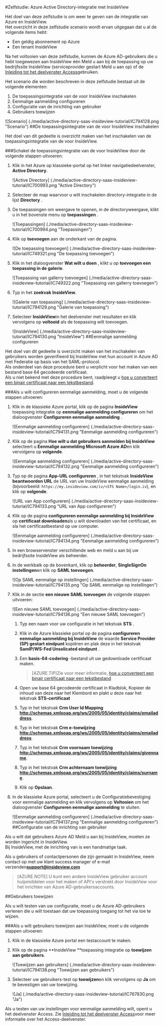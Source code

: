 <properties 
    pageTitle="Zelfstudie: Azure Active Directory-integratie met InsideView | Microsoft Azure" 
    description="Meer informatie over het gebruiken van InsideView met Azure Active Directory om in te schakelen voor eenmalige aanmelding, geautomatiseerde inrichting en meer!" 
    services="active-directory" 
    authors="jeevansd"  
    documentationCenter="na" 
    manager="femila"/>
<tags 
    ms.service="active-directory" 
    ms.devlang="na" 
    ms.topic="article" 
    ms.tgt_pltfrm="na" 
    ms.workload="identity" 
    ms.date="09/29/2016" 
    ms.author="jeedes" />

#<a name="tutorial-azure-active-directory-integration-with-insideview"></a>Zelfstudie: Azure Active Directory-integratie met InsideView
  
Het doel van deze zelfstudie is om weer te geven van de integratie van Azure en InsideView.  
Het overzicht in deze zelfstudie scenario wordt ervan uitgegaan dat u al de volgende items hebt:

-   Een geldig abonnement op Azure
-   Een tenant InsideView
  
Na het voltooien van deze zelfstudie, kunnen de Azure AD-gebruikers die u hebt toegewezen aan InsideView één Meld u aan bij de toepassing op uw bedrijfssite InsideView (serviceprovider gestart Meld u aan op) of de [Inleiding tot het deelvenster Access](active-directory-saas-access-panel-introduction.md)gebruiken.
  
Het scenario die worden beschreven in deze zelfstudie bestaat uit de volgende elementen:

1.  De toepassingsintegratie van de voor InsideView inschakelen
2.  Eenmalige aanmelding configureren
3.  Configuratie van de inrichting van gebruiker
4.  Gebruikers toewijzen

![Scenario] (./media/active-directory-saas-insideview-tutorial/IC794128.png "Scenario")
##<a name="enabling-the-application-integration-for-insideview"></a>De toepassingsintegratie van de voor InsideView inschakelen
  
Het doel van dit gedeelte is overzicht maken van het inschakelen van de toepassingsintegratie van de voor InsideView.

###<a name="to-enable-the-application-integration-for-insideview-perform-the-following-steps"></a>Schakel de toepassingsintegratie van de voor InsideView door de volgende stappen uitvoeren:

1.  Klik in het Azure op klassieke-portal op het linker navigatiedeelvenster, **Active Directory**.

    ![Active Directory] (./media/active-directory-saas-insideview-tutorial/IC700993.png "Active Directory")

2.  Selecteer de map waarvoor u wilt inschakelen directory-integratie in de lijst **Directory** .

3.  De toepassingen om weergave te openen, in de directoryweergave, klikt u in het bovenste menu op **toepassingen** .

    ![Toepassingen] (./media/active-directory-saas-insideview-tutorial/IC700994.png "Toepassingen")

4.  Klik op **toevoegen** aan de onderkant van de pagina.

    ![De toepassing toevoegen] (./media/active-directory-saas-insideview-tutorial/IC749321.png "De toepassing toevoegen")

5.  Klik in het dialoogvenster **Wat wilt u doen** , klikt u op **toevoegen een toepassing in de galerie**.

    ![Toepassing van gallerry toevoegen] (./media/active-directory-saas-insideview-tutorial/IC749322.png "Toepassing van gallerry toevoegen")

6.  Typ in het **zoekvak** **InsideView**.

    ![Galerie van toepassing] (./media/active-directory-saas-insideview-tutorial/IC794129.png "Galerie van toepassing")

7.  Selecteer **InsideView**in het deelvenster met resultaten en klik vervolgens op **voltooid** als de toepassing wilt toevoegen.

    ![InsideView] (./media/active-directory-saas-insideview-tutorial/IC794130.png "InsideView")
##<a name="configuring-single-sign-on"></a>Eenmalige aanmelding configureren
  
Het doel van dit gedeelte is overzicht maken van het inschakelen van gebruikers worden geverifieerd bij InsideView met hun account in Azure AD met Federatie op basis van het SAML-protocol.  
Als onderdeel van deze procedure bent u verplicht voor het maken van een bestand base 64 gecodeerde certificaat.  
Als u niet bekend met deze procedure bent, raadpleegt u [hoe u converteert een binair certificaat naar een tekstbestand](http://youtu.be/PlgrzUZ-Y1o).

###<a name="to-configure-single-sign-on-perform-the-following-steps"></a>Als u wilt configureren eenmalige aanmelding, moet u de volgende stappen uitvoeren:

1.  Klik in de klassieke Azure portal, klik op de pagina **InsideView** toepassing integratie op **eenmalige aanmelding configureren** om het dialoogvenster **Configureren eenmalige aanmelding** .

    ![Eenmalige aanmelding configureren] (./media/active-directory-saas-insideview-tutorial/IC794131.png "Eenmalige aanmelding configureren")

2.  Klik op de pagina **Hoe wilt u dat gebruikers aanmelden bij InsideView** selecteert u **Eenmalige aanmelding Microsoft Azure AD**en klik vervolgens op **volgende**.

    ![Eenmalige aanmelding configureren] (./media/active-directory-saas-insideview-tutorial/IC794132.png "Eenmalige aanmelding configureren")

3.  Typ op de pagina **App-URL configureren** , in het tekstvak **InsideView beantwoorden URL** de URL van uw InsideView eenmalige aanmelding (bijvoorbeeld: `https://my.insideview.com/iv/<STS Name>/login.iv`), en klik op **volgende**.

    ![URL van App configureren] (./media/active-directory-saas-insideview-tutorial/IC794133.png "URL van App configureren")

4.  Klik op de pagina **configureren eenmalige aanmelding bij InsideView** op **certificaat downloaden**als u wilt downloaden van het certificaat, en sla het certificaatbestand op uw computer.

    ![Eenmalige aanmelding configureren] (./media/active-directory-saas-insideview-tutorial/IC794134.png "Eenmalige aanmelding configureren")

5.  In een browservenster verschillende web en meld u aan bij uw bedrijfssite InsideView als beheerder.

6.  In de werkbalk op de bovenkant, klik op **beheerder**, **SingleSignOn instellingen**en klik op **SAML toevoegen**.

    ![Op SAML eenmalige op instellingen] (./media/active-directory-saas-insideview-tutorial/IC794135.png "Op SAML eenmalige op instellingen")

7.  Klik in de sectie **een nieuwe SAML toevoegen** de volgende stappen uitvoeren:

    ![Een nieuwe SAML toevoegen] (./media/active-directory-saas-insideview-tutorial/IC794136.png "Een nieuwe SAML toevoegen")

    1.  Typ een naam voor uw configuratie in het tekstvak **STS** .
    2.  Klik in de Azure klassieke portal op de pagina **configureren eenmalige aanmelding bij InsideView** de waarde **Service Provider (SP) gestart eindpunt** kopiëren en plak deze in het tekstvak **SamlP/WS-Fed Unsolicated eindpunt** .
    3.  Een **basis-64-codering** -bestand uit uw gedownloade certificaat maken.
        
        >[AZURE.TIP]Zie voor meer informatie, [hoe u converteert een binair certificaat naar een tekstbestand](http://youtu.be/PlgrzUZ-Y1o)

    4.  Open uw base 64 gecodeerde certificaat in Kladblok, Kopieer de inhoud van deze naar het Klembord en plakt u deze naar het tekstvak **STS-certificaat**
    5.  Typ in het tekstvak **Crm User Id Mapping** **http://schemas.xmlsoap.org/ws/2005/05/identity/claims/emailaddress**.
    6.  Typ in het tekstvak **Crm e-toewijzing** **http://schemas.xmlsoap.org/ws/2005/05/identity/claims/emailaddress**.
    7.  Typ in het tekstvak **Crm voornaam toewijzing** **http://schemas.xmlsoap.org/ws/2005/05/identity/claims/givenname**.
    8.  Typ in het tekstvak **Crm achternaam toewijzing** **http://schemas.xmlsoap.org/ws/2005/05/identity/claims/surname**.
    9.  Klik op **Opslaan**.

8.  In de klassieke Azure portal, selecteert u de Configuratiebevestiging voor eenmalige aanmelding en klik vervolgens op **Voltooien** om het dialoogvenster **Configureren eenmalige aanmelding** te sluiten.

    ![Eenmalige aanmelding configureren] (./media/active-directory-saas-insideview-tutorial/IC794137.png "Eenmalige aanmelding configureren")
##<a name="configuring-user-provisioning"></a>Configuratie van de inrichting van gebruiker
  
Als u wilt dat gebruikers Azure AD Meld u aan bij InsideView, moeten ze worden ingericht in InsideView.  
Bij InsideView, met de inrichting van is een handmatige taak.
  
Als u gebruikers of contactpersonen die zijn gemaakt in InsideView, neem contact op met uw klant success manager of e-mail verzenden**support@insideview.com**

>[AZURE.NOTE] U kunt een andere InsideView gebruiker account hulpmiddelen voor het maken of API's verstrekt door InsideView voor het inrichten van Azure AD-gebruikersaccounts.

##<a name="assigning-users"></a>Gebruikers toewijzen
  
Als u wilt testen van uw configuratie, moet u de Azure AD-gebruikers verlenen die u wilt toestaan dat uw toepassing toegang tot het via toe te wijzen.

###<a name="to-assign-users-to-insideview-perform-the-following-steps"></a>Als u wilt gebruikers toewijzen aan InsideView, moet u de volgende stappen uitvoeren:

1.  Klik in de klassieke Azure portal een testaccount te maken.

2.  Klik op de pagina **InsideView **toepassing integratie op **toewijzen aan gebruikers**.

    ![Toewijzen aan gebruikers] (./media/active-directory-saas-insideview-tutorial/IC794138.png "Toewijzen aan gebruikers")

3.  Selecteer uw gebruikers-test op **toewijzen**en klik vervolgens op **Ja** om te bevestigen van uw toewijzing.

    ![Ja] (./media/active-directory-saas-insideview-tutorial/IC767830.png "Ja")
  
Als u testen van uw instellingen voor eenmalige aanmelding wilt, opent u het deelvenster Access. Zie [Inleiding tot het deelvenster Access](active-directory-saas-access-panel-introduction.md)voor meer informatie over het Access-deelvenster.